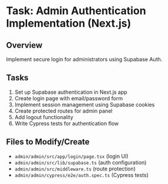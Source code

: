 # Task: Admin Authentication Implementation (Next.js)

## Overview
Implement secure login for administrators using Supabase Auth.

## Tasks
1. Set up Supabase authentication in Next.js app
2. Create login page with email/password form
3. Implement session management using Supabase cookies
4. Create protected routes for admin panel
5. Add logout functionality
6. Write Cypress tests for authentication flow

## Files to Modify/Create
- `admin/admin/src/app/login/page.tsx` (login UI)
- `admin/admin/src/lib/supabase.ts` (auth configuration)
- `admin/admin/src/middleware.ts` (route protection)
- `admin/admin/cypress/e2e/auth.spec.ts` (Cypress tests)